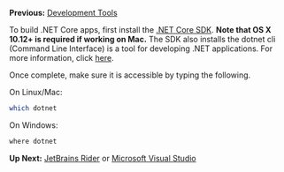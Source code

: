 **Previous:** [Development Tools](/workshop/#development-tools)

To build .NET Core apps, first install the [.NET Core SDK](https://www.microsoft.com/net/download). **Note that OS X 10.12+ is required if working on Mac.** The SDK also installs the dotnet cli (Command Line Interface) is a tool for developing .NET applications. For more information, click [here](https://docs.microsoft.com/en-us/dotnet/core/tools/?tabs=netcore2x).


Once complete, make sure it is accessible by typing the following.

On Linux/Mac:
```bash
which dotnet
```

On Windows:
```bash
where dotnet
```

**Up Next:** [JetBrains Rider](../jetbrains-rider) or [Microsoft Visual Studio](../microsoft-visual-studio)
